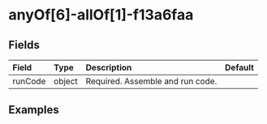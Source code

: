 
# anyOf[6]-allOf[1]-f13a6faa



## Fields

Field | Type | Description | Default
:-- | :-- | :-- | :--
runCode | object | Required. Assemble and run code. | 

## Examples
